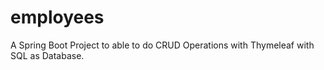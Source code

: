 # employees
A Spring Boot Project to able to do CRUD Operations with Thymeleaf with SQL as Database.
